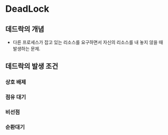 # DeadLock

## 데드락의 개념

- 다른 프로세스가 잡고 있는 리소스를 요구하면서 자신의 리소스를 내 놓지 않을 때 발생하는 문제.



## 데드락의 발생 조건

### 상호 배제

### 점유 대기

### 비선점

### 순환대기

